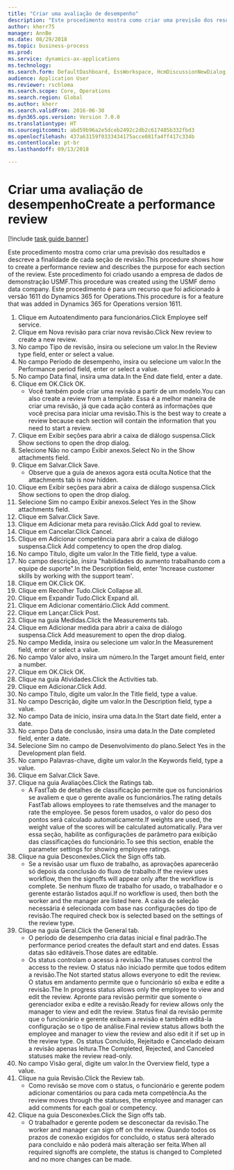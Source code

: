 ```yaml
--- 
title: "Criar uma avaliação de desempenho"
description: "Este procedimento mostra como criar uma previsão dos resultados e descreve a finalidade de cada seção de revisão."
author: kherr75
manager: AnnBe
ms.date: 08/29/2018
ms.topic: business-process
ms.prod: 
ms.service: dynamics-ax-applications
ms.technology: 
ms.search.form: DefaultDashboard, EssWorkspace, HcmDiscussionNewDialog, HcmDiscussion, HcmDiscussionChangeSettings, HcmDiscussionAddGoalDialog, HcmTopicCreate, HcmMeasurementDetailDialog, HcmPerfJournalAdd
audience: Application User
ms.reviewer: rschloma
ms.search.scope: Core, Operations
ms.search.region: Global
ms.author: kherr
ms.search.validFrom: 2016-06-30
ms.dyn365.ops.version: Version 7.0.0
ms.translationtype: HT
ms.sourcegitcommit: abd59b96a2e5dceb2492c2db2c617485b332fbd3
ms.openlocfilehash: 437a63159f0333434175acce081fa4ff417c334b
ms.contentlocale: pt-br
ms.lasthandoff: 09/13/2018

---
```

# <a name="create-a-performance-review"></a><span data-ttu-id="e3069-103">Criar uma avaliação de desempenho</span><span class="sxs-lookup"><span data-stu-id="e3069-103">Create a performance review</span></span>

[!include [task guide banner](../../includes/task-guide-banner.md)]

<span data-ttu-id="e3069-104">Este procedimento mostra como criar uma previsão dos resultados e descreve a finalidade de cada seção de revisão.</span><span class="sxs-lookup"><span data-stu-id="e3069-104">This procedure shows how to create a performance review and describes the purpose for each section of the review.</span></span> <span data-ttu-id="e3069-105">Este procedimento foi criado usando a empresa de dados de demonstração USMF.</span><span class="sxs-lookup"><span data-stu-id="e3069-105">This procedure was created using the USMF demo data company.</span></span> <span data-ttu-id="e3069-106">Este procedimento é para um recurso que foi adicionado à versão 1611 do Dynamics 365 for Operations.</span><span class="sxs-lookup"><span data-stu-id="e3069-106">This procedure is for a feature that was added in Dynamics 365 for Operations version 1611.</span></span>

1. <span data-ttu-id="e3069-107">Clique em Autoatendimento para funcionários.</span><span class="sxs-lookup"><span data-stu-id="e3069-107">Click Employee self service.</span></span>
2. <span data-ttu-id="e3069-108">Clique em Nova revisão para criar nova revisão.</span><span class="sxs-lookup"><span data-stu-id="e3069-108">Click New review to create a new review.</span></span>
3. <span data-ttu-id="e3069-109">No campo Tipo de revisão, insira ou selecione um valor.</span><span class="sxs-lookup"><span data-stu-id="e3069-109">In the Review type field, enter or select a value.</span></span>
4. <span data-ttu-id="e3069-110">No campo Período de desempenho, insira ou selecione um valor.</span><span class="sxs-lookup"><span data-stu-id="e3069-110">In the Performance period field, enter or select a value.</span></span>
5. <span data-ttu-id="e3069-111">No campo Data final, insira uma data.</span><span class="sxs-lookup"><span data-stu-id="e3069-111">In the End date field, enter a date.</span></span>
6. <span data-ttu-id="e3069-112">Clique em OK.</span><span class="sxs-lookup"><span data-stu-id="e3069-112">Click OK.</span></span>
    * <span data-ttu-id="e3069-113">Você também pode criar uma revisão a partir de um modelo.</span><span class="sxs-lookup"><span data-stu-id="e3069-113">You can also create a review from a template.</span></span> <span data-ttu-id="e3069-114">Essa é a melhor maneira de criar uma revisão, já que cada ação conterá as informações que você precisa para iniciar uma revisão.</span><span class="sxs-lookup"><span data-stu-id="e3069-114">This is the best way to create a review because each section will contain the information that you need to start a review.</span></span>  
7. <span data-ttu-id="e3069-115">Clique em Exibir seções para abrir a caixa de diálogo suspensa.</span><span class="sxs-lookup"><span data-stu-id="e3069-115">Click Show sections to open the drop dialog.</span></span>
8. <span data-ttu-id="e3069-116">Selecione Não no campo Exibir anexos.</span><span class="sxs-lookup"><span data-stu-id="e3069-116">Select No in the Show attachments field.</span></span>
9. <span data-ttu-id="e3069-117">Clique em Salvar.</span><span class="sxs-lookup"><span data-stu-id="e3069-117">Click Save.</span></span>
    * <span data-ttu-id="e3069-118">Observe que a guia de anexos agora está oculta.</span><span class="sxs-lookup"><span data-stu-id="e3069-118">Notice that the attachments tab is now hidden.</span></span>  
10. <span data-ttu-id="e3069-119">Clique em Exibir seções para abrir a caixa de diálogo suspensa.</span><span class="sxs-lookup"><span data-stu-id="e3069-119">Click Show sections to open the drop dialog.</span></span>
11. <span data-ttu-id="e3069-120">Selecione Sim no campo Exibir anexos.</span><span class="sxs-lookup"><span data-stu-id="e3069-120">Select Yes in the Show attachments field.</span></span>
12. <span data-ttu-id="e3069-121">Clique em Salvar.</span><span class="sxs-lookup"><span data-stu-id="e3069-121">Click Save.</span></span>
13. <span data-ttu-id="e3069-122">Clique em Adicionar meta para revisão.</span><span class="sxs-lookup"><span data-stu-id="e3069-122">Click Add goal to review.</span></span>
14. <span data-ttu-id="e3069-123">Clique em Cancelar.</span><span class="sxs-lookup"><span data-stu-id="e3069-123">Click Cancel.</span></span>
15. <span data-ttu-id="e3069-124">Clique em Adicionar competência para abrir a caixa de diálogo suspensa.</span><span class="sxs-lookup"><span data-stu-id="e3069-124">Click Add competency to open the drop dialog.</span></span>
16. <span data-ttu-id="e3069-125">No campo Título, digite um valor.</span><span class="sxs-lookup"><span data-stu-id="e3069-125">In the Title field, type a value.</span></span>
17. <span data-ttu-id="e3069-126">No campo descrição, insira "habilidades do aumento trabalhando com a equipe de suporte".</span><span class="sxs-lookup"><span data-stu-id="e3069-126">In the Description field, enter 'Increase customer skills by working with the support team'.</span></span>
18. <span data-ttu-id="e3069-127">Clique em OK.</span><span class="sxs-lookup"><span data-stu-id="e3069-127">Click OK.</span></span>
19. <span data-ttu-id="e3069-128">Clique em Recolher Tudo.</span><span class="sxs-lookup"><span data-stu-id="e3069-128">Click Collapse all.</span></span>
20. <span data-ttu-id="e3069-129">Clique em Expandir Tudo.</span><span class="sxs-lookup"><span data-stu-id="e3069-129">Click Expand all.</span></span>
21. <span data-ttu-id="e3069-130">Clique em Adicionar comentário.</span><span class="sxs-lookup"><span data-stu-id="e3069-130">Click Add comment.</span></span>
22. <span data-ttu-id="e3069-131">Clique em Lançar.</span><span class="sxs-lookup"><span data-stu-id="e3069-131">Click Post.</span></span>
23. <span data-ttu-id="e3069-132">Clique na guia Medidas.</span><span class="sxs-lookup"><span data-stu-id="e3069-132">Click the Measurements tab.</span></span>
24. <span data-ttu-id="e3069-133">Clique em Adicionar medida para abrir a caixa de diálogo suspensa.</span><span class="sxs-lookup"><span data-stu-id="e3069-133">Click Add measurement to open the drop dialog.</span></span>
25. <span data-ttu-id="e3069-134">No campo Medida, insira ou selecione um valor.</span><span class="sxs-lookup"><span data-stu-id="e3069-134">In the Measurement field, enter or select a value.</span></span>
26. <span data-ttu-id="e3069-135">No campo Valor alvo, insira um número.</span><span class="sxs-lookup"><span data-stu-id="e3069-135">In the Target amount field, enter a number.</span></span>
27. <span data-ttu-id="e3069-136">Clique em OK.</span><span class="sxs-lookup"><span data-stu-id="e3069-136">Click OK.</span></span>
28. <span data-ttu-id="e3069-137">Clique na guia Atividades.</span><span class="sxs-lookup"><span data-stu-id="e3069-137">Click the Activities tab.</span></span>
29. <span data-ttu-id="e3069-138">Clique em Adicionar.</span><span class="sxs-lookup"><span data-stu-id="e3069-138">Click Add.</span></span>
30. <span data-ttu-id="e3069-139">No campo Título, digite um valor.</span><span class="sxs-lookup"><span data-stu-id="e3069-139">In the Title field, type a value.</span></span>
31. <span data-ttu-id="e3069-140">No campo Descrição, digite um valor.</span><span class="sxs-lookup"><span data-stu-id="e3069-140">In the Description field, type a value.</span></span>
32. <span data-ttu-id="e3069-141">No campo Data de início, insira uma data.</span><span class="sxs-lookup"><span data-stu-id="e3069-141">In the Start date field, enter a date.</span></span>
33. <span data-ttu-id="e3069-142">No campo Data de conclusão, insira uma data.</span><span class="sxs-lookup"><span data-stu-id="e3069-142">In the Date completed field, enter a date.</span></span>
34. <span data-ttu-id="e3069-143">Selecione Sim no campo de Desenvolvimento do plano.</span><span class="sxs-lookup"><span data-stu-id="e3069-143">Select Yes in the Development plan field.</span></span>
35. <span data-ttu-id="e3069-144">No campo Palavras-chave, digite um valor.</span><span class="sxs-lookup"><span data-stu-id="e3069-144">In the Keywords field, type a value.</span></span>
36. <span data-ttu-id="e3069-145">Clique em Salvar.</span><span class="sxs-lookup"><span data-stu-id="e3069-145">Click Save.</span></span>
37. <span data-ttu-id="e3069-146">Clique na guia Avaliações.</span><span class="sxs-lookup"><span data-stu-id="e3069-146">Click the Ratings tab.</span></span>
    * <span data-ttu-id="e3069-147">A FastTab de detalhes de classificação permite que os funcionários se avaliem e que o gerente avalie os funcionários.</span><span class="sxs-lookup"><span data-stu-id="e3069-147">The rating details FastTab allows employees to rate themselves and the manager to rate the employee.</span></span> <span data-ttu-id="e3069-148">Se pesos forem usados, o valor do peso dos pontos será calculado automaticamente.</span><span class="sxs-lookup"><span data-stu-id="e3069-148">If weights are used, the weight value of the scores will be calculated automatically.</span></span>    <span data-ttu-id="e3069-149">Para ver essa seção, habilite as configurações de parâmetro para exibição das classificações do funcionário.</span><span class="sxs-lookup"><span data-stu-id="e3069-149">To see this section, enable the parameter settings for showing employee ratings.</span></span>  
38. <span data-ttu-id="e3069-150">Clique na guia Desconexões.</span><span class="sxs-lookup"><span data-stu-id="e3069-150">Click the Sign offs tab.</span></span>
    * <span data-ttu-id="e3069-151">Se a revisão usar um fluxo de trabalho, as aprovações aparecerão só depois da conclusão do fluxo de trabalho.</span><span class="sxs-lookup"><span data-stu-id="e3069-151">If the review uses workflow, then the signoffs will appear only after the workflow is complete.</span></span> <span data-ttu-id="e3069-152">Se nenhum fluxo de trabalho for usado, o trabalhador e o gerente estarão listados aqui.</span><span class="sxs-lookup"><span data-stu-id="e3069-152">If no workflow is used, then both the worker and the manager are listed here.</span></span> <span data-ttu-id="e3069-153">A caixa de seleção necessária é selecionada com base nas configurações do tipo de revisão.</span><span class="sxs-lookup"><span data-stu-id="e3069-153">The required check box is selected based on the settings of the review type.</span></span>  
39. <span data-ttu-id="e3069-154">Clique na guia Geral.</span><span class="sxs-lookup"><span data-stu-id="e3069-154">Click the General tab.</span></span>
    * <span data-ttu-id="e3069-155">O período de desempenho cria datas inicial e final padrão.</span><span class="sxs-lookup"><span data-stu-id="e3069-155">The performance period creates the default start and end dates.</span></span> <span data-ttu-id="e3069-156">Essas datas são editáveis.</span><span class="sxs-lookup"><span data-stu-id="e3069-156">Those dates are editable.</span></span>  
    * <span data-ttu-id="e3069-157">Os status controlam o acesso à revisão.</span><span class="sxs-lookup"><span data-stu-id="e3069-157">The statuses control the access to the review.</span></span> <span data-ttu-id="e3069-158">O status não iniciado permite que todos editem a revisão.</span><span class="sxs-lookup"><span data-stu-id="e3069-158">The Not started status allows everyone to edit the review.</span></span> <span data-ttu-id="e3069-159">O status em andamento permite que o funcionário só exiba e edite a revisão.</span><span class="sxs-lookup"><span data-stu-id="e3069-159">The In progress status allows only the employee to view and edit the review.</span></span> <span data-ttu-id="e3069-160">Apronte para revisão permitir que somente o gerenciador exiba e edite a revisão.</span><span class="sxs-lookup"><span data-stu-id="e3069-160">Ready for review allows only the manager to view and edit the review.</span></span> <span data-ttu-id="e3069-161">Status final da revisão permite que o funcionário e gerente exibam a revisão e também editá-la configuração se o tipo de análise.</span><span class="sxs-lookup"><span data-stu-id="e3069-161">Final review status allows both the employee and manager to view the review and also edit it if set up in the review type.</span></span> <span data-ttu-id="e3069-162">Os status Concluído, Rejeitado e Cancelado deixam a revisão apenas leitura.</span><span class="sxs-lookup"><span data-stu-id="e3069-162">The Completed, Rejected, and Canceled statuses make the review read-only.</span></span>  
40. <span data-ttu-id="e3069-163">No campo Visão geral, digite um valor.</span><span class="sxs-lookup"><span data-stu-id="e3069-163">In the Overview field, type a value.</span></span>
41. <span data-ttu-id="e3069-164">Clique na guia Revisão.</span><span class="sxs-lookup"><span data-stu-id="e3069-164">Click the Review tab.</span></span>
    * <span data-ttu-id="e3069-165">Como revisão se move com o status, o funcionário e gerente podem adicionar comentários ou para cada meta competência.</span><span class="sxs-lookup"><span data-stu-id="e3069-165">As the review moves through the statuses, the employee and manager can add comments for each goal or competency.</span></span>  
42. <span data-ttu-id="e3069-166">Clique na guia Desconexões.</span><span class="sxs-lookup"><span data-stu-id="e3069-166">Click the Sign offs tab.</span></span>
    * <span data-ttu-id="e3069-167">O trabalhador e gerente podem se desconectar da revisão.</span><span class="sxs-lookup"><span data-stu-id="e3069-167">The worker and manager can sign off on the review.</span></span> <span data-ttu-id="e3069-168">Quando todos os prazos de conexão exigidos for concluído, o status será alterado para concluído e não poderá mais alteração ser feita.</span><span class="sxs-lookup"><span data-stu-id="e3069-168">When all required signoffs are complete, the status is changed to Completed and no more changes can be made.</span></span>  


